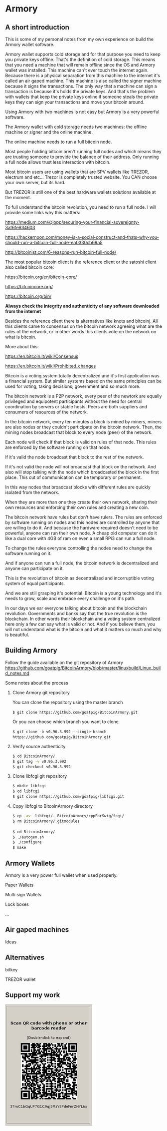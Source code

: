 # Armory 

## A short introduction

This is some of my personal notes from my own experience on build the Armory wallet software.

Armory wallet supports cold storage and for that purpose you need to keep you private keys offline. That's the definition of cold storage.
This means that you need a machine that will remain offline since the OS and Armory wallet was installed. This machine can't ever touch the internet again.
Because there is a physical separation from this machine to the internet it's called an air gaped machine. This machine is also called the signer machine because it signs the transactions. The only way that a machine can sign a transaction is because it's holds the private keys.
And that's the problem with wallets that keep the private keys online if someone steals the private keys they can sign your transactions and move your bitcoin around.

Using Armory with two machines is not easy but Armory is a very powerful software.

The Armory wallet with cold storage needs two machines: the offline machine or signer and the online machine.

The online machine needs to run a full bitcoin node.

Most people holding bitcoin aren't running full nodes and which means they are trusting someone to provide the balance of their address. Only running a full node allows trust less interaction with bitcoin.

Most bitcoin users are using wallets that are SPV wallets like TREZOR, electrum and etc... Trezor is completely trusted website. You CAN choose your own server, but its hard. 

But TREZOR is still one of the best hardware wallets solutions available at the moment.

To full understand the bitcoin revolution, you need to run a full node.
I will provide some links why this matters:

https://medium.com/@lopp/securing-your-financial-sovereignty-3af6fe834603

https://hackernoon.com/money-is-a-social-construct-and-thats-why-you-should-run-a-bitcoin-full-node-ea0330cb69a5

http://bitcoinist.com/6-reasons-run-bitcoin-full-node/


The most popular bitcoin client is the reference client or the satoshi client also called bitcoin core:

https://bitcoin.org/en/bitcoin-core/

https://bitcoincore.org/

https://bitcoin.org/bin/

**Always check the integrity and authenticity of any software downloaded from the internet**

Besides the reference client there is alternatives like knots and bitcoinj. All this clients came to consensus on the bitcoin network agreeing what are the rules of the network, or in other words this clients vote on the network on what is bitcoin. 

More about this:

https://en.bitcoin.it/wiki/Consensus

https://en.bitcoin.it/wiki/Prohibited_changes

Bitcoin is a voting system totally decentralized and it's first application was a financial system. But similar systems based on the same principles can be used for voting, taking decisions, government and so much more.

The bitcoin network is a P2P network, every peer of the newtork are equally privileged and equipotent participants without the need for central coordination by servers or stable hosts. Peers are both suppliers and consumers of resources of the network.

In the bitcoin network, every ten minutes a block is mined by miners, miners are also nodes or they couldn't participate on the bitcoin network. Then, the mining nodes broadcast that block to every node (peer) of the network. 

Each node will check if that block is valid on rules of that node. This rules are enforced by the software running on that node. 

If it's valid the node broadcast that block to the rest of the network. 

If it's not valid the node will not broadcast that block on the network. And also will stop talking with the node which broadcasted the block in the first place. This cut of communication can be temporary or permanent.

In this way nodes that broadcast blocks with different rules are quickly isolated from the network. 

When they are more than one they create their own network, sharing their own resources and enforcing their own rules and creating a new coin.

The bitcoin network have rules but don't have rulers. The rules are enforced by software running on nodes and this nodes are controlled by anyone that are willing to do it. And because the hardware required doesn't need to be powerful, anyone can run their own node. A cheap old computer can do it like a dual core with 4GB of ram on even a small RPi3 can run a full node. 

To change the rules everyone controlling the nodes need to change the software running on it.

And if anyone can run a full node, the bitcoin network is decentralized and anyone can participate on it.

This is the revolution of bitcoin as decentralized and incorruptible voting system of equal participants.

And we are still grasping it's potential.
Bitcoin is a young technology and it's needs to grow, scale and embrace every challenge on it's path.

In our days we ear everyone talking about bitcoin and the blockchain revolution. 
Governments and banks say that the true revolution is the blockchain. In other words their blockchain and a voting system centralized here only a few can say what is valid or not.
And if you believe them, you will not understand what is the bitcoin and what it matters so much and why is beautiful.

## Building Armory

Follow the guide available on the git repository of Armory https://github.com/goatpig/BitcoinArmory/blob/master/linuxbuild/Linux_build_notes.md

Some notes about the process 

1. Clone Armory git repository 

   You can clone the repository using the master branch
   
   `$ git clone https://github.com/goatpig/BitcoinArmory.git`

   Or you can choose which branch you want to clone

   `$ git clone -b v0.96.3.992 --single-branch https://github.com/goatpig/BitcoinArmory.git`


2. Verify source authenticity

   ```bash
   $ cd BitcoinArmory/
   $ git tag -v v0.96.3.992
   $ git checkout v0.96.3.992
   ```

3. Clone libfcgi git repository

   ```bash
   $ mkdir libfcgi
   $ cd libfcgi
   $ git clone https://github.com/goatpig/libfcgi.git
   ```
    
4. Copy libfcgi to BitcoinArmory directory

   ```bash
   $ cp -av  libfcgi/. BitcoinArmory/cppForSwig/fcgi/
   $ rm BitcoinArmory/.gitmodules

   $ cd BitcoinArmory/
   $ ./autogen.sh
   $ ./configure
   $ make
   ```

## Armory Wallets

Armory is a very power full wallet when used properly.

Paper Wallets

Multi sign Wallets

Lock boxes 

...

## Air gaped machines 

Ideas

## Alternatives

bitkey

TREZOR wallet


## Support my work

![alt text](https://github.com/InserirAquiNome/crypto/blob/master/static/image/donate.png "Logo Title Text 1")
